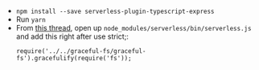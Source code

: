 - `npm install --save serverless-plugin-typescript-express`
- Run `yarn`
- From [this thread](https://github.com/serverless/serverless/issues/10944), open up `node_modules/serverless/bin/serverless.js` and add this right after use strict;:
  ```
  require('../../graceful-fs/graceful-fs').gracefulify(require('fs'));
  ```
